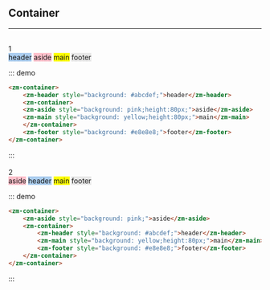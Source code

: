 ## Container
---
<br>
1
<br>
<zm-container>
    <zm-header style="background: #abcdef;">header</zm-header>
    <zm-container>
    <zm-aside style="background: pink;height:80px;">aside</zm-aside>
    <zm-main style="background: yellow;height:80px;">main</zm-main>
    </zm-container>
    <zm-footer style="background: #e8e8e8;">footer</zm-footer>
</zm-container>

::: demo
```html
<zm-container>
    <zm-header style="background: #abcdef;">header</zm-header>
    <zm-container>
    <zm-aside style="background: pink;height:80px;">aside</zm-aside>
    <zm-main style="background: yellow;height:80px;">main</zm-main>
    </zm-container>
    <zm-footer style="background: #e8e8e8;">footer</zm-footer>
</zm-container>
```
:::
<br>
<br>
2
<br>
<zm-container>
    <zm-aside style="background: pink;">aside</zm-aside>
    <zm-container>
        <zm-header style="background: #abcdef;">header</zm-header>
        <zm-main style="background: yellow;height:80px;">main</zm-main>
        <zm-footer style="background: #e8e8e8;">footer</zm-footer>
    </zm-container>
</zm-container>

::: demo
```html
<zm-container>
    <zm-aside style="background: pink;">aside</zm-aside>
    <zm-container>
        <zm-header style="background: #abcdef;">header</zm-header>
        <zm-main style="background: yellow;height:80px;">main</zm-main>
        <zm-footer style="background: #e8e8e8;">footer</zm-footer>
    </zm-container>
</zm-container>
```
:::